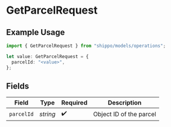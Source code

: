# GetParcelRequest

## Example Usage

```typescript
import { GetParcelRequest } from "shippo/models/operations";

let value: GetParcelRequest = {
  parcelId: "<value>",
};
```

## Fields

| Field                   | Type                    | Required                | Description             |
| ----------------------- | ----------------------- | ----------------------- | ----------------------- |
| `parcelId`              | *string*                | :heavy_check_mark:      | Object ID of the parcel |